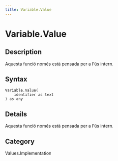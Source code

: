 ```yaml
---
title: Variable.Value
---
```


# Variable.Value


## Description

Aquesta funció només està pensada per a l&#39;ús intern.


## Syntax

```powerquery
Variable.Value(
    identifier as text
) as any
```


## Details

Aquesta funció només està pensada per a l'ús intern.



## Category
Values.Implementation
